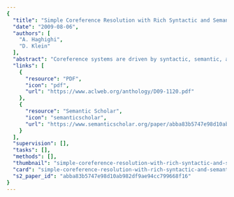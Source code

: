 ```yaml
---
{
  "title": "Simple Coreference Resolution with Rich Syntactic and Semantic Features",
  "date": "2009-08-06",
  "authors": [
    "A. Haghighi",
    "D. Klein"
  ],
  "abstract": "Coreference systems are driven by syntactic, semantic, and discourse constraints. We present a simple approach which completely modularizes these three aspects. In contrast to much current work, which focuses on learning and on the discourse component, our system is deterministic and is driven entirely by syntactic and semantic compatibility as learned from a large, unlabeled corpus. Despite its simplicity and discourse naivete, our system substantially outperforms all unsupervised systems and most supervised ones. Primary contributions include (1) the presentation of a simple-to-reproduce, high-performing baseline and (2) the demonstration that most remaining errors can be attributed to syntactic and semantic factors external to the coreference phenomenon (and perhaps best addressed by non-coreference systems).",
  "links": [
    {
      "resource": "PDF",
      "icon": "pdf",
      "url": "https://www.aclweb.org/anthology/D09-1120.pdf"
    },
    {
      "resource": "Semantic Scholar",
      "icon": "semanticscholar",
      "url": "https://www.semanticscholar.org/paper/abba83b5747e98d10ab982df9ae94cc799668f16"
    }
  ],
  "supervision": [],
  "tasks": [],
  "methods": [],
  "thumbnail": "simple-coreference-resolution-with-rich-syntactic-and-semantic-features-thumb.jpg",
  "card": "simple-coreference-resolution-with-rich-syntactic-and-semantic-features-card.jpg",
  "s2_paper_id": "abba83b5747e98d10ab982df9ae94cc799668f16"
}
---
```


